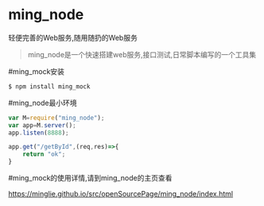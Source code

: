 # ming_node
轻便完善的Web服务,随用随扔的Web服务

 >  ming_node是一个快速搭建web服务,接口测试,日常脚本编写的一个工具集
 
 
 #ming_mock安装
 ```sh
 $ npm install ming_mock
 ```

  
#ming_node最小环境    
    
```javascript
var M=require("ming_node");
var app=M.server();
app.listen(8888);

app.get("/getById",(req,res)=>{
    return "ok";
}
 ```
 
 
#ming_mock的使用详情,请到ming_node的主页查看

https://minglie.github.io/src/openSourcePage/ming_node/index.html
 